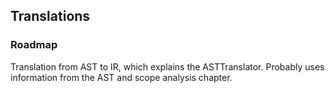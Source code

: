 ## Translations### RoadmapTranslation from AST to IR, which explains the ASTTranslator.Probably uses information from the AST and scope analysis chapter.